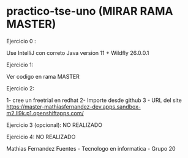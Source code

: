 # practico-tse-uno (MIRAR RAMA MASTER)


Ejercicio 0 : 

Use IntelliJ con correto Java version 11 + Wildfly 26.0.0.1


Ejercicio 1: 

Ver codigo en rama MASTER

Ejercicio 2: 

1- cree un freetrial en redhat
2- Importe desde github
3 - URL del site https://master-mathiasfernandez-dev.apps.sandbox-m2.ll9k.p1.openshiftapps.com/

Ejercicio 3 (opcional):  NO REALIZADO

Ejercicio 4:   NO REALIZADO


Mathias Fernandez Fuentes - Tecnologo en informatica  - Grupo 20
